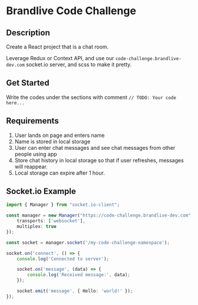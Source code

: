 # Brandlive Code Challenge

## Description

Create a React project that is a chat room.

Leverage Redux or Context API, and use our `code-challenge.brandlive-dev.com` socket.io server, and scss to make it pretty.

## Get Started

Write the codes under the sections with comment `// TODO: Your code here...`

## Requirements

1. User lands on page and enters name
2. Name is stored in local storage
3. User can enter chat messages and see chat messages from other people using app
4. Store chat history in local storage so that if user refreshes, messages will reappear.
5. Local storage can expire after 1 hour.

## Socket.io Example

```typescript
import { Manager } from "socket.io-client";

const manager = new Manager("https://code-challenge.brandlive-dev.com", {
	transports: ['websocket'],
	multiplex: true
});

const socket = manager.socket('/my-code-challenge-namespace');

socket.on('connect', () => {
	console.log('Connected to server');

	socket.on('message', (data) => {
		console.log('Received message:', data);
	});

	socket.emit('message', { Hello: 'world!' });
});
```
